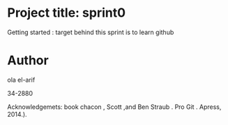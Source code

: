 
# Project title: sprint0

Getting started : target behind this sprint is to learn github

# Author

ola el-arif

34-2880

Acknowledgemets: book chacon , Scott ,and Ben Straub . Pro Git . Apress, 2014.).



